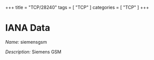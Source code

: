 +++
title = "TCP/28240"
tags = [ "TCP" ]
categories = [ "TCP" ]
+++

# IANA Data

_Name:_ siemensgsm

_Description:_ Siemens GSM

